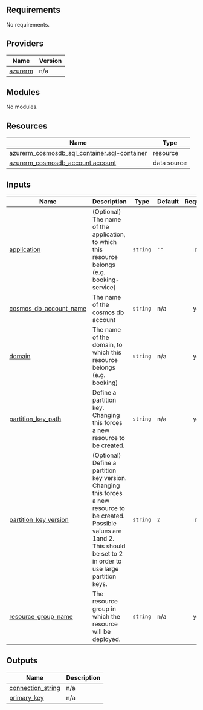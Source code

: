 <!-- BEGIN_TF_DOCS -->
## Requirements

No requirements.

## Providers

| Name | Version |
|------|---------|
| <a name="provider_azurerm"></a> [azurerm](#provider\_azurerm) | n/a |

## Modules

No modules.

## Resources

| Name | Type |
|------|------|
| [azurerm_cosmosdb_sql_container.sql-container](https://registry.terraform.io/providers/hashicorp/azurerm/latest/docs/resources/cosmosdb_sql_container) | resource |
| [azurerm_cosmosdb_account.account](https://registry.terraform.io/providers/hashicorp/azurerm/latest/docs/data-sources/cosmosdb_account) | data source |

## Inputs

| Name | Description | Type | Default | Required |
|------|-------------|------|---------|:--------:|
| <a name="input_application"></a> [application](#input\_application) | (Optional) The name of the application, to which this resource belongs (e.g. booking-service) | `string` | `""` | no |
| <a name="input_cosmos_db_account_name"></a> [cosmos\_db\_account\_name](#input\_cosmos\_db\_account\_name) | The name of the cosmos db account | `string` | n/a | yes |
| <a name="input_domain"></a> [domain](#input\_domain) | The name of the domain, to which this resource belongs (e.g. booking) | `string` | n/a | yes |
| <a name="input_partition_key_path"></a> [partition\_key\_path](#input\_partition\_key\_path) | Define a partition key. Changing this forces a new resource to be created. | `string` | n/a | yes |
| <a name="input_partition_key_version"></a> [partition\_key\_version](#input\_partition\_key\_version) | (Optional) Define a partition key version. Changing this forces a new resource to be created. Possible values are 1and 2. This should be set to 2 in order to use large partition keys. | `string` | `2` | no |
| <a name="input_resource_group_name"></a> [resource\_group\_name](#input\_resource\_group\_name) | The resource group in which the resource will be deployed. | `string` | n/a | yes |

## Outputs

| Name | Description |
|------|-------------|
| <a name="output_connection_string"></a> [connection\_string](#output\_connection\_string) | n/a |
| <a name="output_primary_key"></a> [primary\_key](#output\_primary\_key) | n/a |
<!-- END_TF_DOCS -->